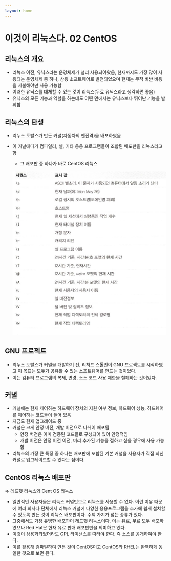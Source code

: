 ```yaml
---
layout: home
---
```


# 이것이 리눅스다. 02 CentOS

## 리눅스의 개요

- 리눅스 이전, 유닉스라는 운영체제가 널리 사용되어왔음, 현재까지도 가장 많이 사용되는 운영체제 중 하나, 상용 소프트웨어로 발전되었으며 현재는 무척 비싼 비용을 지불해야만 사용 가능함
- 이러한 유닉스를 대체할 수 있는 것이 리눅스(무료 유닉스라고 생각하면 좋음)
- 유닉스의 모든 기능과 역할을 하는데도 어떤 면에서는 유닉스보다 뛰어난 기능을 발휘함

## 리눅스의 탄생

- 리누스 토발스가 만든 커널(자동차의 엔진격)을 배포하였음
- 이 커널에다가 컴파일러, 셸, 기타 응용 프로그램들이 조합된 배포판을 리눅스라고 함
    - 그 배포판 중 하나가 바로 CentOS 리눅스
    
    ![Untitled](./image/Untitled.png)
    

## GNU 프로젝트

- 리누스 토발스가 커널을 개발하기 전, 리처드 스톨먼이 GNU 프로젝트를 시작하였고 이 목표는 모두가 공유할 수 있는 소프트웨어를 만드는 것이었다.
- 이는 컴퓨터 프로그램의 복제, 변경, 소스 코드 사용 제한을 철폐하는 것이었다.

## 커널

- 커널에는 현재 제어하는 하드웨어 장치의 지원 여부 정보, 하드웨어 성능, 하드웨어를 제어하는 코드들이 들어 있음
- 지금도 현재 업그레이드 중
- 커널은 크게 안정 버전, 개발 버전으로 나뉘어 배포됨
    - 안정 버전은 이미 검증된 코드들로 구성되어 있어 안정적임
    - 개발 버전은 안정 버전 이전, 미리 추가된 기능을 접하고 싶을 경우에 사용 가능함
- 리눅스의 가장 큰 특징 중 하나는 배포판에 포함된 기본 커널을 사용자가 직접 최신 커널로 업그레이드할 수 있다는 점이다.

## CentOS 리눅스 배포판

⇒ 레드햇 리눅스와 Cent OS 리눅스

- 일반적인 사용자들은 리눅스 커널만으로 리눅스를 사용할 수 없다. 이런 이유 때문에 여러 회사나 단체에서 리눅스 커널에 다양한 응용프로그램을 추가헤 쉽게 설치할 수 있도록 만든 것이 리눅스 배포판이다. 수백 가지가 넘는 종류가 있다.
- 그중에서도 가장 유명한 배포판이 레드햇 리눅스이다. 이는 유료, 무료 모두 배포하였으나 Red Hat은 현재 유료 판매 배포판만을 의미하고 있다.
- 이것이 상용화되었더라도 GPL 라이선스를 따라야 한다. 즉 소스를 공개하여야 한다.
- 이를 활용해 컴파일하여 만든 것이 CentOS이고 CentOS와 RHEL는 완벽하게 동일한 것으로 보면 된다.
